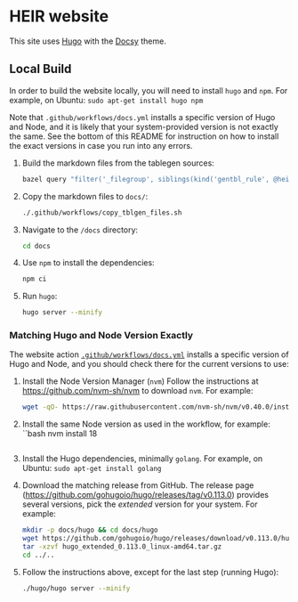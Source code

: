 # HEIR website

This site uses [Hugo](https://gohugo.io/) with the
[Docsy](https://www.docsy.dev/docs/) theme.

## Local Build

In order to build the website locally, you will need to install `hugo` and
`npm`. For example, on Ubuntu: `sudo apt-get install hugo npm`

Note that `.github/workflows/docs.yml` installs a specific version of Hugo and
Node, and it is likely that your system-provided version is not exactly the
same. See the bottom of this README for instruction on how to install the exact
versions in case you run into any errors.

1. Build the markdown files from the tablegen sources:

   ```bash
   bazel query "filter('_filegroup', siblings(kind('gentbl_rule', @heir//...)))" | xargs bazel build "$@"
   ```

1. Copy the markdown files to `docs/`:

   ```bash
   ./.github/workflows/copy_tblgen_files.sh
   ```

1. Navigate to the `/docs` directory:

   ```bash
   cd docs
   ```

1. Use `npm` to install the dependencies:

   ```bash
   npm ci
   ```

1. Run `hugo`:

   ```bash
   hugo server --minify
   ```

### Matching Hugo and Node Version Exactly

The website action
[`.github/workflows/docs.yml`](https://github.com/google/heir/blob/main/.github/workflows/docs.yml)
installs a specific version of Hugo and Node, and you should check there for the
current versions to use:

1. Install the Node Version Manager (`nvm`) Follow the instructions at
   https://github.com/nvm-sh/nvm to download `nvm`. For example:

   ```bash
   wget -qO- https://raw.githubusercontent.com/nvm-sh/nvm/v0.40.0/install.sh | bash
   ```

1. Install the same Node version as used in the workflow, for example: \`\`bash
   nvm install 18

   ```

   ```

1. Install the Hugo dependencies, minimally `golang`. For example, on Ubuntu:
   `sudo apt-get install golang`

1. Download the matching release from GitHub. The release page
   (https://github.com/gohugoio/hugo/releases/tag/v0.113.0) provides several
   versions, pick the *extended* version for your system. For example:

   ```bash
   mkdir -p docs/hugo && cd docs/hugo
   wget https://github.com/gohugoio/hugo/releases/download/v0.113.0/hugo_extended_0.113.0_linux-amd64.tar.gz
   tar -xzvf hugo_extended_0.113.0_linux-amd64.tar.gz
   cd ../..
   ```

1. Follow the instructions above, except for the last step (running Hugo):

   ```bash
   ./hugo/hugo server --minify
   ```

